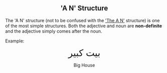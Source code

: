 <h2 style="text-align:center">'A N' Structure<a name="A_N_structure"></a></h2>

The 'A N' structure (not to be confused with the ['The A N'](#the_adj_noun_structure) structure) is one of the most simple structures. Both the adjective and noun are **non-definite** and the adjective simply comes after the noun.

Example:
<p style="line-height: 1px; text-align:center; font-size:2.1em;">بيت كبير</p>
<p style="text-align:center;">Big House</p>
